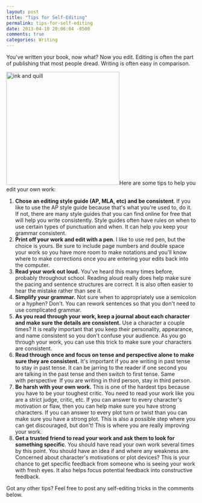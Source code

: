 ```yaml
---
layout: post
title: "Tips for Self-Editing"
permalink: tips-for-self-editing
date: 2013-04-10 20:06:04 -0500
comments: true
categories: Writing
---
```

You've written your book, now what? Now you edit. Editing is often the part of publishing that most people dread. Writing is often easy in comparison.

<a href="http://allisonbetancourt.com/wp-content/uploads/2013/04/ink-and-quill-e1365388375263.jpg"><img class="size-medium wp-image-152 alignleft" alt="ink and quill" src="http://allisonbetancourt.com/wp-content/uploads/2013/04/ink-and-quill-300x300.jpg" width="300" height="300" /></a>Here are some tips to help you edit your own work:
<ol>
	<li><span><strong style="line-height: 13px;">Chose an editing style guide (AP, MLA, etc) and be consistent</strong><span style="line-height: 13px;">. If you like to use the AP style guide because that's what you're used to, do it. If not, there are many style guides that you can find online for free that will help you write consistently. Style guides often have rules on when to use certain types of punctuation and when. It can help you keep your grammar consistent. </span></span></li>
	<li><strong>Print off your work and edit with a pen</strong>. I like to use red pen, but the choice is yours. Be sure to include page numbers and double space your work so you have more room to make notations and you'll know where to make corrections once you are entering your edits back into the computer.</li>
	<li><strong>Read your work out loud.</strong> You've heard this many times before, probably throughout school. Reading aloud really does help make sure the pacing and sentence structures are correct. It is also often easier to hear the mistake rather than see it.</li>
	<li><strong>Simplify your grammar.</strong> Not sure when to appropriately use a semicolon or a hyphen? Don't. You can rework sentences so that you don't need to use complicated grammar.</li>
	<li><strong>As you read through your work, keep a journal about each character and make sure the details are consistent.</strong> Use a character a couple times? It is really important that you keep their personality, appearance, and name consistent so you don't confuse your audience. As you go through your work, you can use this trick to make sure your characters are consistent.</li>
	<li><strong>Read through once and focus on tense and perspective alone to make sure they are consistent.</strong> It's important if you are writing in past tense to stay in past tense. It can be jarring to the reader if one second you are talking in the past tense and then switch to first tense. Same with perspective  If you are writing in third person, stay in third person.</li>
	<li><strong>Be harsh with your own work.</strong> This is one of the hardest tips because you have to be your toughest critic. You need to read your work like you are a strict judge, critic, etc. If you can answer to every character's motivation or flaw, then you can help make sure you have strong characters. If you can answer to every plot turn or twist than you can make sure you have a strong plot. This is also a possible step where you can get discouraged, but don't! This is where you are really improving your work.</li>
	<li><strong>Get a trusted friend to read your work and ask them to look for something specific</strong>. You should have read your own work several times by this point. You should have an idea if and where any weakness are. Concerned about character's motivations or plot devices? This is your chance to get specific feedback from someone who is seeing your work with fresh eyes. It also helps focus potential feedback into constructive feedback.</li>
</ol>
Got any other tips? Feel free to post any self-editing tricks in the comments below.